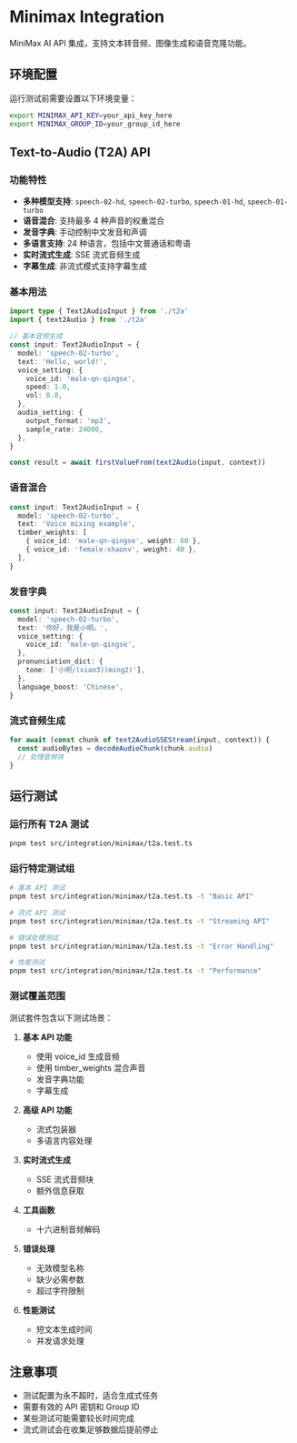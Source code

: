 # Minimax Integration

MiniMax AI API 集成，支持文本转音频、图像生成和语音克隆功能。

## 环境配置

运行测试前需要设置以下环境变量：

```bash
export MINIMAX_API_KEY=your_api_key_here
export MINIMAX_GROUP_ID=your_group_id_here
```

## Text-to-Audio (T2A) API

### 功能特性

- **多种模型支持**: `speech-02-hd`, `speech-02-turbo`, `speech-01-hd`, `speech-01-turbo`
- **语音混合**: 支持最多 4 种声音的权重混合
- **发音字典**: 手动控制中文发音和声调
- **多语言支持**: 24 种语言，包括中文普通话和粤语
- **实时流式生成**: SSE 流式音频生成
- **字幕生成**: 非流式模式支持字幕生成

### 基本用法

```typescript
import type { Text2AudioInput } from './t2a'
import { text2Audio } from './t2a'

// 基本音频生成
const input: Text2AudioInput = {
  model: 'speech-02-turbo',
  text: 'Hello, world!',
  voice_setting: {
    voice_id: 'male-qn-qingse',
    speed: 1.0,
    vol: 0.8,
  },
  audio_setting: {
    output_format: 'mp3',
    sample_rate: 24000,
  },
}

const result = await firstValueFrom(text2Audio(input, context))
```

### 语音混合

```typescript
const input: Text2AudioInput = {
  model: 'speech-02-turbo',
  text: 'Voice mixing example',
  timber_weights: [
    { voice_id: 'male-qn-qingse', weight: 60 },
    { voice_id: 'female-shaonv', weight: 40 },
  ],
}
```

### 发音字典

```typescript
const input: Text2AudioInput = {
  model: 'speech-02-turbo',
  text: '你好，我是小明。',
  voice_setting: {
    voice_id: 'male-qn-qingse',
  },
  pronunciation_dict: {
    tone: ['小明/(xiao3)(ming2)'],
  },
  language_boost: 'Chinese',
}
```

### 流式音频生成

```typescript
for await (const chunk of text2AudioSSEStream(input, context)) {
  const audioBytes = decodeAudioChunk(chunk.audio)
  // 处理音频块
}
```

## 运行测试

### 运行所有 T2A 测试

```bash
pnpm test src/integration/minimax/t2a.test.ts
```

### 运行特定测试组

```bash
# 基本 API 测试
pnpm test src/integration/minimax/t2a.test.ts -t "Basic API"

# 流式 API 测试
pnpm test src/integration/minimax/t2a.test.ts -t "Streaming API"

# 错误处理测试
pnpm test src/integration/minimax/t2a.test.ts -t "Error Handling"

# 性能测试
pnpm test src/integration/minimax/t2a.test.ts -t "Performance"
```

### 测试覆盖范围

测试套件包含以下测试场景：

1. **基本 API 功能**
   - 使用 voice_id 生成音频
   - 使用 timber_weights 混合声音
   - 发音字典功能
   - 字幕生成

2. **高级 API 功能**
   - 流式包装器
   - 多语言内容处理

3. **实时流式生成**
   - SSE 流式音频块
   - 额外信息获取

4. **工具函数**
   - 十六进制音频解码

5. **错误处理**
   - 无效模型名称
   - 缺少必需参数
   - 超过字符限制

6. **性能测试**
   - 短文本生成时间
   - 并发请求处理

## 注意事项

- 测试配置为永不超时，适合生成式任务
- 需要有效的 API 密钥和 Group ID
- 某些测试可能需要较长时间完成
- 流式测试会在收集足够数据后提前停止
